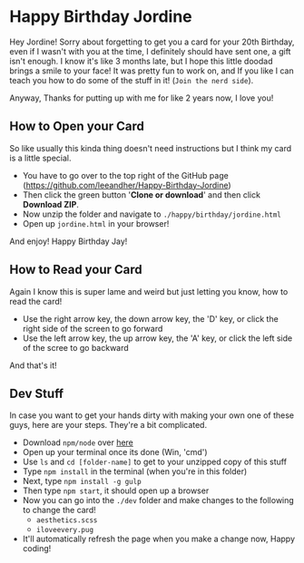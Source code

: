 # Happy Birthday Jordine

Hey Jordine! Sorry about forgetting to get you a card for your 20th Birthday, even if I wasn't with you at the time, I definitely should have sent one, a gift isn't enough. I know it's like 3 months late, but I hope this little doodad brings a smile to your face! It was pretty fun to work on, and If you like I can teach you how to do some of the stuff in it! (`Join the nerd side`).

Anyway, Thanks for putting up with me for like 2 years now, I love you!

## How to Open your Card

So like usually this kinda thing doesn't need instructions but I think my card is a little special.

- You have to go over to the top right of the GitHub page (https://github.com/leeandher/Happy-Birthday-Jordine)
- Then click the green button '**Clone or download**' and then click **Download ZIP**.
- Now unzip the folder and navigate to `./happy/birthday/jordine.html`
- Open up `jordine.html` in your browser!

And enjoy! Happy Birthday Jay!

## How to Read your Card

Again I know this is super lame and weird but just letting you know, how to read the card!

- Use the right arrow key, the down arrow key, the 'D' key, or click the right side of the screen to go forward
- Use the left arrow key, the up arrow key, the 'A' key, or click the left side of the scree to go backward

And that's it!

## Dev Stuff

In case you want to get your hands dirty with making your own one of these guys, here are your steps. They're a bit complicated.

- Download `npm/node` over [here](https://nodejs.org/en/download/current/)
- Open up your terminal once its done (Win, 'cmd')
- Use `ls` and `cd [folder-name]` to get to your unzipped copy of this stuff
- Type `npm install` in the terminal (when you're in this folder)
- Next, type `npm install -g gulp`
- Then type `npm start`, it should open up a browser
- Now you can go into the `./dev` folder and make changes to the following to change the card!
  - `aesthetics.scss`
  - `iloveevery.pug`
- It'll automatically refresh the page when you make a change now, Happy coding!
